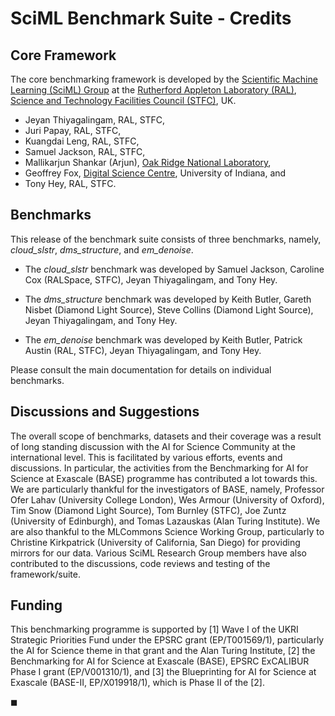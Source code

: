 # SciML Benchmark Suite - Credits

## Core Framework 

The core benchmarking framework is developed by the [Scientific Machine Learning (SciML) Group](https://bityl.co/67iG) at the [Rutherford Appleton Laboratory (RAL)](https://bit.ly/2FA5X5l), [Science and Technology Facilities Council (STFC)](https://stfc.ukri.org/index.cfm), UK. 

- Jeyan Thiyagalingam, RAL, STFC,
- Juri Papay, RAL, STFC,
- Kuangdai Leng, RAL, STFC,
- Samuel Jackson, RAL, STFC,
- Mallikarjun Shankar (Arjun), [Oak Ridge National Laboratory](https://www.ornl.gov/),
- Geoffrey Fox, [Digital Science Centre](https://www.dsc.soic.indiana.edu/), University of Indiana, and
- Tony Hey, RAL, STFC.

## Benchmarks 

This release of the benchmark suite consists of three benchmarks, namely, *cloud_slstr*, *dms_structure*, and *em_denoise*.

* The *cloud_slstr* benchmark was developed by Samuel Jackson, Caroline Cox (RALSpace, STFC), Jeyan Thiyagalingam, and Tony Hey.

* The *dms_structure* benchmark was developed by Keith Butler, Gareth Nisbet (Diamond Light Source), Steve Collins (Diamond Light Source), Jeyan Thiyagalingam, and Tony Hey.

* The *em_denoise* benchmark was developed by Keith Butler, Patrick Austin (RAL, STFC), Jeyan Thiyagalingam, and Tony Hey.

Please consult the main documentation for details on individual benchmarks. 

## Discussions and Suggestions 

The overall scope of benchmarks, datasets and their coverage was a result of long standing discussion with the AI for Science Community at the international level. This is facilitated by various efforts, events and discussions. In particular, the activities from the Benchmarking for AI for Science at Exascale (BASE) programme has contributed a lot towards this. We are particularly thankful for the investigators of BASE, namely, Professor Ofer Lahav (University College London), Wes Armour (University of Oxford), Tim Snow (Diamond Light Source), Tom Burnley (STFC), Joe Zuntz (University of Edinburgh), and  Tomas Lazauskas (Alan Turing Institute). We are also thankful to the MLCommons Science Working Group, particularly to Christine Kirkpatrick (University of California, San Diego) for providing mirrors for our data. Various SciML Research Group members have also contributed to the discussions, code reviews and testing of the framework/suite.

## Funding

This benchmarking programme is supported by [1] Wave I of the UKRI Strategic Priorities Fund under the EPSRC grant (EP/T001569/1), particularly the AI for Science theme in that grant and the Alan Turing Institute, [2] the Benchmarking for AI for Science at Exascale (BASE), EPSRC ExCALIBUR Phase I grant (EP/V001310/1), and [3] the Blueprinting for AI for Science at Exascale (BASE-II, EP/X019918/1), which is Phase II of the [2].


◼︎